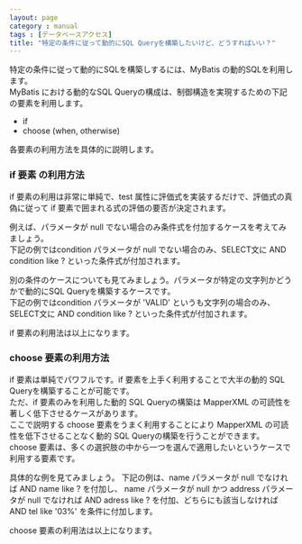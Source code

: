 ```yaml
---
layout: page
category : manual
tags : [データベースアクセス]
title: "特定の条件に従って動的にSQL Queryを構築したいけど、どうすればいい？"
---
```


特定の条件に従って動的にSQLを構築しするには、MyBatis の動的SQLを利用します。  
MyBatis における動的なSQL Queryの構成は、制御構造を実現するための下記の要素を利用します。  

  * if
  * choose (when, otherwise)

各要素の利用方法を具体的に説明します。

### if 要素 の利用方法

if 要素の利用は非常に単純で、test 属性に評価式を実装するだけで、評価式の真偽に従って if 要素で囲まれる式の評価の要否が決定されます。  

例えば、パラメータが null でない場合のみ条件式を付加するケースを考えてみましょう。  
下記の例ではcondition パラメータが null でない場合のみ、SELECT文に AND condition like ? といった条件式が付加されます。  

<script src="https://gist.github.com/tetsuya-oikawa/df15a0212207b49bfa20.js"></script>

別の条件のケースについても見てみましょう。パラメータが特定の文字列かどうかで動的にSQL Queryを構築するケースです。  
下記の例ではcondition パラメータが 'VALID' というも文字列の場合のみ、SELECT文に AND condition like ? といった条件式が付加されます。  

<script src="https://gist.github.com/tetsuya-oikawa/3d6f5d6e674895477718.js"></script>

if 要素の利用法は以上になります。

### choose 要素の利用方法

if 要素は単純でパワフルです。if 要素を上手く利用することで大半の動的 SQL Queryを構築することが可能です。  
ただ、if 要素のみを利用した動的 SQL Queryの構築は MapperXML の可読性を著しく低下させるケースがあります。  
ここで説明する choose 要素をうまく利用することにより MapperXML の可読性を低下させることなく動的 SQL Queryの構築を行うことができます。  
choose 要素は、多くの選択肢の中から一つを選んで適用したいというケースで利用する要素です。  

具体的な例を見てみましょう。
下記の例は、name パラメータが null でなければ AND name like ? を付加し、 name パラメータが null かつ address パラメータが null でなければ AND adress like ? を付加、どちらにも該当しなければ AND tel like '03%' を条件に付加します。  

<script src="https://gist.github.com/tetsuya-oikawa/e2a7b4344de7aca04e8b.js"></script>

choose 要素の利用法は以上になります。
